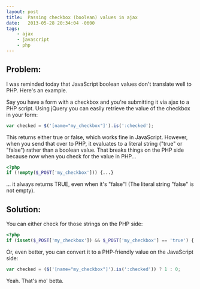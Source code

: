 ```yaml
---
layout: post
title:  Passing checkbox (boolean) values in ajax
date:   2013-05-28 20:34:04 -0600
tags:
    - ajax
    - javascript
    - php
---
```


## Problem:

I was reminded today that JavaScript boolean values don't translate well to PHP. Here's an example.

Say you have a form with a checkbox and you're submitting it via ajax to a PHP script. Using jQuery you can easily retrieve the value of the checkbox in your form:

```javascript
var checked = $('[name="my_checkbox"]').is(':checked');
```

This returns either true or false, which works fine in JavaScript. However, when you send that over to PHP, it evaluates to a literal string ("true" or "false") rather than a boolean value. That breaks things on the PHP side because now when you check for the value in PHP...

```php
<?php
if (!empty($_POST['my_checkbox'])) {...}
```

... it always returns TRUE, even when it's "false"! (The literal string "false" is not empty).

## Solution:

You can either check for those strings on the PHP side:

```php
<?php
if (isset($_POST['my_checkbox']) && $_POST['my_checkbox'] == 'true') {...}
```

Or, even better, you can convert it to a PHP-friendly value on the JavaScript side:

```javascript
var checked = ($('[name="my_checkbox"]').is(':checked')) ? 1 : 0;
```

Yeah. That's mo' betta.
